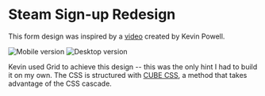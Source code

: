 # Steam Sign-up Redesign
This form design was inspired by a [video](https://www.youtube.com/watch?v=EtTFEiHFjF4&t=93s&ab_channel=KevinPowell) created by Kevin Powell.

![Mobile version](https://raw.githubusercontent.com/t4rantino/steam-signup-redesign/main/screenshots/mobile.png?token=GHSAT0AAAAAAB7K3WWTFIUKI53MVNPYUH3KY77UCOQ)
![Desktop version](https://raw.githubusercontent.com/t4rantino/steam-signup-redesign/main/screenshots/desktop.png?token=GHSAT0AAAAAAB7K3WWSUJFGIMZ22ILYNNXGY77UBVQ)

Kevin used Grid to achieve this design -- this was the only hint I had to build it on my own. The CSS is structured with [CUBE CSS](https://cube.fyi/), a method that takes advantage of the CSS cascade.